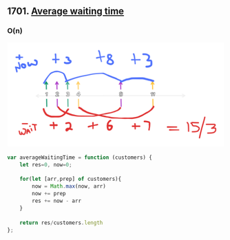 ## 1701. [Average waiting time](https://leetcode.com/problems/average-waiting-time/description/)

### O(n)


![avg waiting time](../../../../../../attachments/lc-1701-avg-waiting-time.png)

```js 
var averageWaitingTime = function (customers) {
    let res=0, now=0;

    for(let [arr,prep] of customers){
        now = Math.max(now, arr)
        now += prep
        res += now - arr
    }

    return res/customers.length
};

```